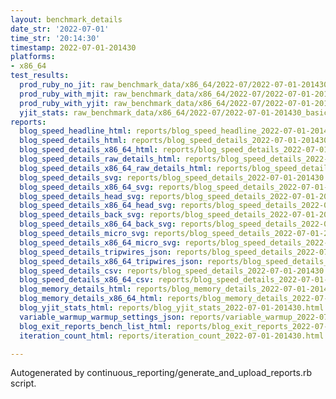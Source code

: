 ```yaml
---
layout: benchmark_details
date_str: '2022-07-01'
time_str: '20:14:30'
timestamp: 2022-07-01-201430
platforms:
- x86_64
test_results:
  prod_ruby_no_jit: raw_benchmark_data/x86_64/2022-07/2022-07-01-201430_basic_benchmark_prod_ruby_no_jit.json
  prod_ruby_with_mjit: raw_benchmark_data/x86_64/2022-07/2022-07-01-201430_basic_benchmark_prod_ruby_with_mjit.json
  prod_ruby_with_yjit: raw_benchmark_data/x86_64/2022-07/2022-07-01-201430_basic_benchmark_prod_ruby_with_yjit.json
  yjit_stats: raw_benchmark_data/x86_64/2022-07/2022-07-01-201430_basic_benchmark_yjit_stats.json
reports:
  blog_speed_headline_html: reports/blog_speed_headline_2022-07-01-201430.html
  blog_speed_details_html: reports/blog_speed_details_2022-07-01-201430.html
  blog_speed_details_x86_64_html: reports/blog_speed_details_2022-07-01-201430.x86_64.html
  blog_speed_details_raw_details_html: reports/blog_speed_details_2022-07-01-201430.raw_details.html
  blog_speed_details_x86_64_raw_details_html: reports/blog_speed_details_2022-07-01-201430.x86_64.raw_details.html
  blog_speed_details_svg: reports/blog_speed_details_2022-07-01-201430.svg
  blog_speed_details_x86_64_svg: reports/blog_speed_details_2022-07-01-201430.x86_64.svg
  blog_speed_details_head_svg: reports/blog_speed_details_2022-07-01-201430.head.svg
  blog_speed_details_x86_64_head_svg: reports/blog_speed_details_2022-07-01-201430.x86_64.head.svg
  blog_speed_details_back_svg: reports/blog_speed_details_2022-07-01-201430.back.svg
  blog_speed_details_x86_64_back_svg: reports/blog_speed_details_2022-07-01-201430.x86_64.back.svg
  blog_speed_details_micro_svg: reports/blog_speed_details_2022-07-01-201430.micro.svg
  blog_speed_details_x86_64_micro_svg: reports/blog_speed_details_2022-07-01-201430.x86_64.micro.svg
  blog_speed_details_tripwires_json: reports/blog_speed_details_2022-07-01-201430.tripwires.json
  blog_speed_details_x86_64_tripwires_json: reports/blog_speed_details_2022-07-01-201430.x86_64.tripwires.json
  blog_speed_details_csv: reports/blog_speed_details_2022-07-01-201430.csv
  blog_speed_details_x86_64_csv: reports/blog_speed_details_2022-07-01-201430.x86_64.csv
  blog_memory_details_html: reports/blog_memory_details_2022-07-01-201430.html
  blog_memory_details_x86_64_html: reports/blog_memory_details_2022-07-01-201430.x86_64.html
  blog_yjit_stats_html: reports/blog_yjit_stats_2022-07-01-201430.html
  variable_warmup_warmup_settings_json: reports/variable_warmup_2022-07-01-201430.warmup_settings.json
  blog_exit_reports_bench_list_html: reports/blog_exit_reports_2022-07-01-201430.bench_list.html
  iteration_count_html: reports/iteration_count_2022-07-01-201430.html

---
```

Autogenerated by continuous_reporting/generate_and_upload_reports.rb script.
